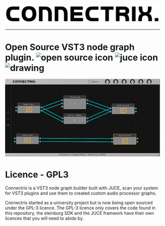 ![Connectrix](./resources/CONNECTRIX%20V2.png)

---

<h1>
    Open Source VST3 node graph plugin.
    <span>
        <img src="https://cdn-icons-png.flaticon.com/512/888/888918.png" alt="open source icon" width="30"/>
        <img src="https://avatars.githubusercontent.com/u/62880632?s=200&v=4" alt="juce icon" width="30"/>
        <img src="http://www.discodsp.com/img/vst3_logo.svg" alt="drawing" width="40"/>
    </span>
</h1>


![Screenshot](./resources/ConnectrixScreenshot.png)


<h1>Licence - GPL3</h1>
<p>
   Connectrix is a VST3 node graph builder built with JUCE, scan your system for VST3 plugins and use them to created custom audio processor graphs.
</p>
<p>
    Connectrix started as a university project but is now being open sourced under the GPL-3 licence.
    The GPL-3 licence only covers the code found in this repository, the steinburg SDK and the JUCE framwork have their own licences that you will need to abide by.
</p>
